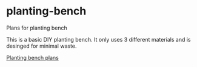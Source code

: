 # planting-bench
Plans for planting bench

This is a basic DIY planting bench.  It only uses 3 different materials and is desinged for minimal waste.

[Planting bench plans](planting-bench.pdf)
